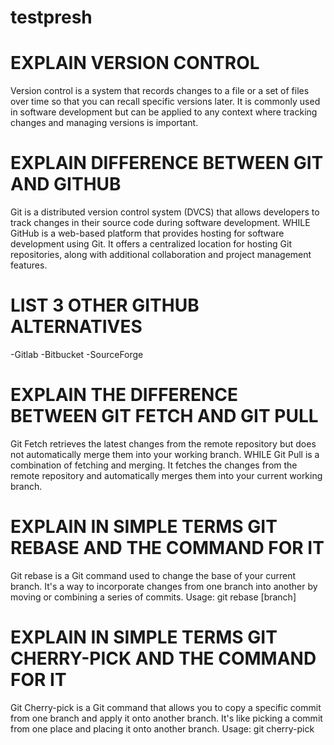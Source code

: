 # testpresh
# EXPLAIN VERSION CONTROL
Version control is a system that records changes to a file or a set of files over time so that you can recall specific versions later. It is commonly used in software development but can be applied to any context where tracking changes and managing versions is important. 

# EXPLAIN DIFFERENCE BETWEEN GIT AND GITHUB
Git is a distributed version control system (DVCS) that allows developers to track changes in their source code during software development.
WHILE
GitHub is a web-based platform that provides hosting for software development using Git. It offers a centralized location for hosting Git repositories, along with additional collaboration and project management features.

# LIST 3 OTHER GITHUB ALTERNATIVES
-Gitlab
-Bitbucket
-SourceForge

# EXPLAIN THE DIFFERENCE BETWEEN GIT FETCH AND GIT PULL
 Git Fetch retrieves the latest changes from the remote repository but does not automatically merge them into your working branch.
 WHILE
 Git Pull is a combination of fetching and merging. It fetches the changes from the remote repository and automatically merges them into your current working branch.

 # EXPLAIN IN SIMPLE TERMS GIT REBASE AND THE COMMAND FOR IT
  Git rebase is a Git command used to change the base of your current branch. It's a way to incorporate changes from one branch into another by moving or combining a series of commits.
  Usage: git rebase [branch]

# EXPLAIN IN SIMPLE TERMS GIT CHERRY-PICK AND THE COMMAND FOR IT
Git Cherry-pick is a Git command that allows you to copy a specific commit from one branch and apply it onto another branch. It's like picking a commit from one place and placing it onto another branch.
Usage: git cherry-pick <commit-hash>
